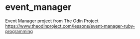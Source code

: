 # event_manager

Event Manager project from The Odin Project
https://www.theodinproject.com/lessons/event-manager-ruby-programming

